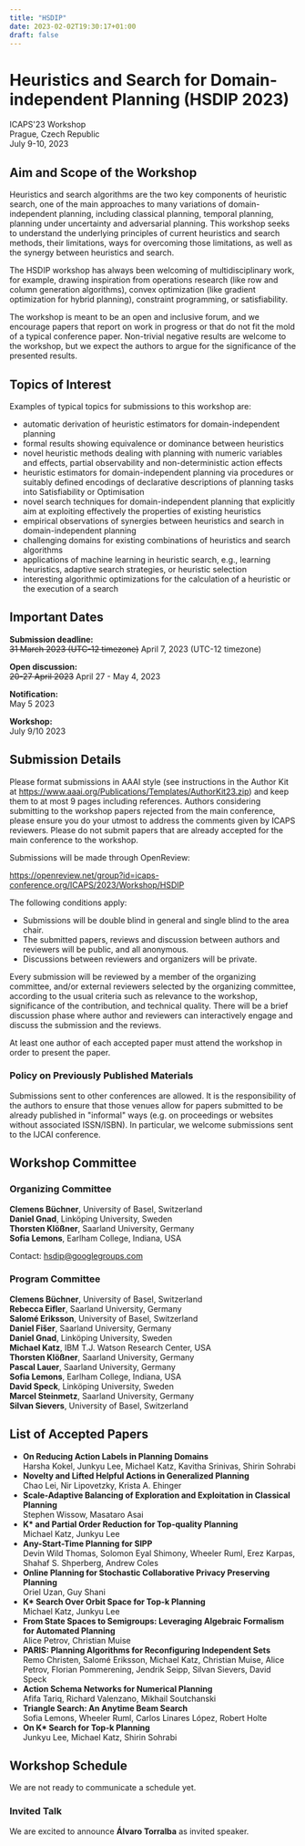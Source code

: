 ```yaml
---
title: "HSDIP"
date: 2023-02-02T19:30:17+01:00
draft: false
---
```


# Heuristics and Search for Domain-independent Planning (HSDIP 2023)

ICAPS'23 Workshop \
Prague, Czech Republic \
July 9-10, 2023

## Aim and Scope of the Workshop

Heuristics and search algorithms are the two key components of heuristic search, one of the main approaches to many variations of domain-independent planning, including classical planning, temporal planning, planning under uncertainty and adversarial planning. This workshop seeks to understand the underlying principles of current heuristics and search methods, their limitations, ways for overcoming those limitations, as well as the synergy between heuristics and search.

The HSDIP workshop has always been welcoming of multidisciplinary work, for example, drawing inspiration from operations research (like row and column generation algorithms), convex optimization (like gradient optimization for hybrid planning), constraint programming, or satisfiability.

The workshop is meant to be an open and inclusive forum, and we encourage papers that report on work in progress or that do not fit the mold of a typical conference paper. Non-trivial negative results are welcome to the workshop, but we expect the authors to argue for the significance of the presented results.

## Topics of Interest

Examples of typical topics for submissions to this workshop are:
- automatic derivation of heuristic estimators for domain-independent planning
- formal results showing equivalence or dominance between heuristics
- novel heuristic methods dealing with planning with numeric variables and effects, partial observability and non-deterministic action effects
- heuristic estimators for domain-independent planning via procedures or  suitably defined encodings of declarative descriptions of planning tasks into Satisfiability or Optimisation
- novel search techniques for domain-independent planning that explicitly aim at exploiting effectively the properties of existing heuristics
- empirical observations of synergies between heuristics and search in domain-independent planning
- challenging domains for existing combinations of heuristics and search algorithms
- applications of machine learning in heuristic search, e.g., learning heuristics, adaptive search strategies, or heuristic selection
- interesting algorithmic optimizations for the calculation of a  heuristic or the execution of a search

## Important Dates

**Submission deadline:**  
~~31 March 2023 (UTC-12 timezone)~~ April 7, 2023 (UTC-12 timezone)

**Open discussion:**  
~~20-27 April 2023~~ April 27 - May 4, 2023

**Notification:**  
May 5 2023

**Workshop:**  
July 9/10 2023

## Submission Details

Please format submissions in AAAI style (see instructions in the Author Kit at https://www.aaai.org/Publications/Templates/AuthorKit23.zip) and keep them to  at most 9 pages including references. Authors considering submitting to the  workshop papers rejected from the main conference, please ensure you do your  utmost to address the comments given by ICAPS reviewers. Please do not submit papers that are already accepted for the main conference to the workshop.

Submissions will be made through OpenReview:

https://openreview.net/group?id=icaps-conference.org/ICAPS/2023/Workshop/HSDIP

The following conditions apply:

- Submissions will be double blind in general and single blind to the area chair.
- The submitted papers, reviews and discussion between authors and reviewers will be public, and all anonymous.
- Discussions between reviewers and organizers will be private.

Every submission will be reviewed by a member of the organizing committee, and/or external reviewers selected by the organizing committee, according to the usual criteria such as relevance to the workshop, significance of the contribution, and technical quality. There will be a brief discussion phase where author and reviewers can interactively engage and discuss the submission and the reviews.

At least one author of each accepted paper must attend the workshop in order to present the paper.

### Policy on Previously Published Materials

Submissions sent to other conferences are allowed. It is the responsibility of the authors to ensure that those venues allow for papers submitted to be already published in "informal" ways (e.g. on proceedings or websites without associated ISSN/ISBN). In particular, we welcome submissions sent to the IJCAI conference.

## Workshop Committee

### Organizing Committee

**Clemens Büchner**, University of Basel, Switzerland  
**Daniel Gnad**, Linköping University, Sweden  
**Thorsten Klößner**, Saarland University, Germany  
**Sofia Lemons**, Earlham College, Indiana, USA

Contact: <hsdip@googlegroups.com>

### Program Committee

**Clemens Büchner**, University of Basel, Switzerland  
**Rebecca Eifler**, Saarland University, Germany  
**Salomé Eriksson**, University of Basel, Switzerland  
**Daniel Fišer**, Saarland University, Germany  
**Daniel Gnad**, Linköping University, Sweden  
**Michael Katz**, IBM T.J. Watson Research Center, USA  
**Thorsten Klößner**, Saarland University, Germany  
**Pascal Lauer**, Saarland University, Germany  
**Sofia Lemons**, Earlham College, Indiana, USA  
**David Speck**, Linköping University, Sweden  
**Marcel Steinmetz**, Saarland University, Germany  
**Silvan Sievers**, University of Basel, Switzerland  

## List of Accepted Papers
* **On Reducing Action Labels in Planning Domains**  
  Harsha Kokel, Junkyu Lee, Michael Katz, Kavitha Srinivas, Shirin Sohrabi
* **Novelty and Lifted Helpful Actions in Generalized Planning**  
  Chao Lei, Nir Lipovetzky, Krista A. Ehinger
* **Scale-Adaptive Balancing of Exploration and Exploitation in Classical Planning**  
  Stephen Wissow, Masataro Asai
* **K\* and Partial Order Reduction for Top-quality Planning**  
  Michael Katz, Junkyu Lee
* **Any-Start-Time Planning for SIPP**  
  Devin Wild Thomas, Solomon Eyal Shimony, Wheeler Ruml, Erez Karpas, Shahaf S. Shperberg, Andrew Coles
* **Online Planning for Stochastic Collaborative Privacy Preserving Planning**  
  Oriel Uzan, Guy Shani
* **K\* Search Over Orbit Space for Top-k Planning**  
  Michael Katz, Junkyu Lee
* **From State Spaces to Semigroups: Leveraging Algebraic Formalism for Automated Planning**  
  Alice Petrov, Christian Muise
* **PARIS: Planning Algorithms for Reconfiguring Independent Sets**  
  Remo Christen, Salomé Eriksson, Michael Katz, Christian Muise, Alice Petrov, Florian Pommerening, Jendrik Seipp, Silvan Sievers, David Speck
* **Action Schema Networks for Numerical Planning**  
  Afifa Tariq, Richard Valenzano, Mikhail Soutchanski
* **Triangle Search: An Anytime Beam Search**  
  Sofia Lemons, Wheeler Ruml, Carlos Linares López, Robert Holte
* **On K\* Search for Top-k Planning**  
  Junkyu Lee, Michael Katz, Shirin Sohrabi
  
## Workshop Schedule

We are not ready to communicate a schedule yet.

### Invited Talk
We are excited to announce **Álvaro Torralba** as invited speaker.

